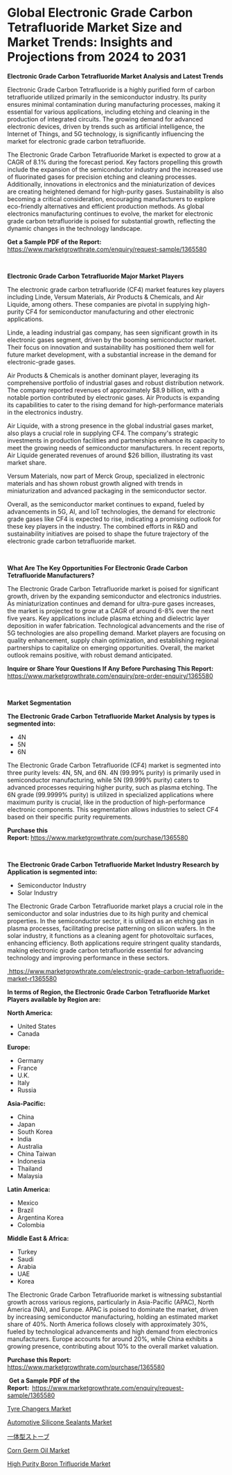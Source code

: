 <p><h1>Global Electronic Grade Carbon Tetrafluoride Market Size and Market Trends: Insights and Projections from 2024 to 2031</h1></p><p><strong>Electronic Grade Carbon Tetrafluoride Market Analysis and Latest Trends</strong></p>
<p><p>Electronic Grade Carbon Tetrafluoride is a highly purified form of carbon tetrafluoride utilized primarily in the semiconductor industry. Its purity ensures minimal contamination during manufacturing processes, making it essential for various applications, including etching and cleaning in the production of integrated circuits. The growing demand for advanced electronic devices, driven by trends such as artificial intelligence, the Internet of Things, and 5G technology, is significantly influencing the market for electronic grade carbon tetrafluoride.</p><p>The Electronic Grade Carbon Tetrafluoride Market is expected to grow at a CAGR of 8.1% during the forecast period. Key factors propelling this growth include the expansion of the semiconductor industry and the increased use of fluorinated gases for precision etching and cleaning processes. Additionally, innovations in electronics and the miniaturization of devices are creating heightened demand for high-purity gases. Sustainability is also becoming a critical consideration, encouraging manufacturers to explore eco-friendly alternatives and efficient production methods. As global electronics manufacturing continues to evolve, the market for electronic grade carbon tetrafluoride is poised for substantial growth, reflecting the dynamic changes in the technology landscape.</p></p>
<p><strong>Get a Sample PDF of the Report:&nbsp;</strong> <a href="https://www.marketgrowthrate.com/enquiry/request-sample/1365580">https://www.marketgrowthrate.com/enquiry/request-sample/1365580</a></p>
<p>&nbsp;</p>
<p><strong>Electronic Grade Carbon Tetrafluoride Major Market Players</strong></p>
<p><p>The electronic grade carbon tetrafluoride (CF4) market features key players including Linde, Versum Materials, Air Products & Chemicals, and Air Liquide, among others. These companies are pivotal in supplying high-purity CF4 for semiconductor manufacturing and other electronic applications.</p><p>Linde, a leading industrial gas company, has seen significant growth in its electronic gases segment, driven by the booming semiconductor market. Their focus on innovation and sustainability has positioned them well for future market development, with a substantial increase in the demand for electronic-grade gases.</p><p>Air Products & Chemicals is another dominant player, leveraging its comprehensive portfolio of industrial gases and robust distribution network. The company reported revenues of approximately $8.9 billion, with a notable portion contributed by electronic gases. Air Products is expanding its capabilities to cater to the rising demand for high-performance materials in the electronics industry.</p><p>Air Liquide, with a strong presence in the global industrial gases market, also plays a crucial role in supplying CF4. The company's strategic investments in production facilities and partnerships enhance its capacity to meet the growing needs of semiconductor manufacturers. In recent reports, Air Liquide generated revenues of around $26 billion, illustrating its vast market share.</p><p>Versum Materials, now part of Merck Group, specialized in electronic materials and has shown robust growth aligned with trends in miniaturization and advanced packaging in the semiconductor sector. </p><p>Overall, as the semiconductor market continues to expand, fueled by advancements in 5G, AI, and IoT technologies, the demand for electronic grade gases like CF4 is expected to rise, indicating a promising outlook for these key players in the industry. The combined efforts in R&D and sustainability initiatives are poised to shape the future trajectory of the electronic grade carbon tetrafluoride market.</p></p>
<p>&nbsp;</p>
<p><strong>What Are The Key Opportunities For Electronic Grade Carbon Tetrafluoride Manufacturers?</strong></p>
<p><p>The Electronic Grade Carbon Tetrafluoride market is poised for significant growth, driven by the expanding semiconductor and electronics industries. As miniaturization continues and demand for ultra-pure gases increases, the market is projected to grow at a CAGR of around 6-8% over the next five years. Key applications include plasma etching and dielectric layer deposition in wafer fabrication. Technological advancements and the rise of 5G technologies are also propelling demand. Market players are focusing on quality enhancement, supply chain optimization, and establishing regional partnerships to capitalize on emerging opportunities. Overall, the market outlook remains positive, with robust demand anticipated.</p></p>
<p><strong>Inquire or Share Your Questions If Any Before Purchasing This Report:</strong> <a href="https://www.marketgrowthrate.com/enquiry/pre-order-enquiry/1365580">https://www.marketgrowthrate.com/enquiry/pre-order-enquiry/1365580</a></p>
<p>&nbsp;</p>
<p><strong>Market Segmentation</strong></p>
<p><strong>The Electronic Grade Carbon Tetrafluoride Market Analysis by types is segmented into:</strong></p>
<p><ul><li>4N</li><li>5N</li><li>6N</li></ul></p>
<p><p>The Electronic Grade Carbon Tetrafluoride (CF4) market is segmented into three purity levels: 4N, 5N, and 6N. 4N (99.99% purity) is primarily used in semiconductor manufacturing, while 5N (99.999% purity) caters to advanced processes requiring higher purity, such as plasma etching. The 6N grade (99.9999% purity) is utilized in specialized applications where maximum purity is crucial, like in the production of high-performance electronic components. This segmentation allows industries to select CF4 based on their specific purity requirements.</p></p>
<p><strong>Purchase this Report:&nbsp;</strong><a href="https://www.marketgrowthrate.com/purchase/1365580">https://www.marketgrowthrate.com/purchase/1365580</a></p>
<p>&nbsp;</p>
<p><strong>The Electronic Grade Carbon Tetrafluoride Market Industry Research by Application is segmented into:</strong></p>
<p><ul><li>Semiconductor Industry</li><li>Solar Industry</li></ul></p>
<p><p>The Electronic Grade Carbon Tetrafluoride market plays a crucial role in the semiconductor and solar industries due to its high purity and chemical properties. In the semiconductor sector, it is utilized as an etching gas in plasma processes, facilitating precise patterning on silicon wafers. In the solar industry, it functions as a cleaning agent for photovoltaic surfaces, enhancing efficiency. Both applications require stringent quality standards, making electronic grade carbon tetrafluoride essential for advancing technology and improving performance in these sectors.</p></p>
<p><a href="https://www.marketgrowthrate.com/electronic-grade-carbon-tetrafluoride-market-r1365580">&nbsp;https://www.marketgrowthrate.com/electronic-grade-carbon-tetrafluoride-market-r1365580</a></p>
<p><strong>In terms of Region, the Electronic Grade Carbon Tetrafluoride Market Players available by Region are:</strong></p>
<p>
    <p> <strong> North America: </strong>
        <ul>
            <li>United States</li>
            <li>Canada</li>
        </ul>
        </p> 
    <p> <strong> Europe: </strong>
        <ul>
            <li>Germany</li>
            <li>France</li>
            <li>U.K.</li>
            <li>Italy</li>
            <li>Russia</li>
        </ul>
        </p> 
    <p> <strong> Asia-Pacific: </strong>
        <ul>
            <li>China</li>
            <li>Japan</li>
            <li>South Korea</li>
            <li>India</li>
            <li>Australia</li>
            <li>China Taiwan</li>
            <li>Indonesia</li>
            <li>Thailand</li>
            <li>Malaysia</li>
        </ul>
        </p> 
    <p> <strong> Latin America: </strong>
        <ul>
            <li>Mexico</li>
            <li>Brazil</li>
            <li>Argentina Korea</li>
            <li>Colombia</li>
        </ul>
        </p> 
    <p> <strong> Middle East & Africa: </strong>
        <ul>
            <li>Turkey</li>
            <li>Saudi</li>
            <li>Arabia</li>
            <li>UAE</li>
            <li>Korea</li>
        </ul>
    </p>
    </p>
<p><p>The Electronic Grade Carbon Tetrafluoride market is witnessing substantial growth across various regions, particularly in Asia-Pacific (APAC), North America (NA), and Europe. APAC is poised to dominate the market, driven by increasing semiconductor manufacturing, holding an estimated market share of 40%. North America follows closely with approximately 30%, fueled by technological advancements and high demand from electronics manufacturers. Europe accounts for around 20%, while China exhibits a growing presence, contributing about 10% to the overall market valuation.</p></p>
<p><strong>Purchase this Report: </strong><a href="https://www.marketgrowthrate.com/purchase/1365580">https://www.marketgrowthrate.com/purchase/1365580</a></p>
<p>&nbsp;<strong>Get a Sample PDF of the Report:&nbsp;&nbsp;</strong><a href="https://www.marketgrowthrate.com/enquiry/request-sample/1365580">https://www.marketgrowthrate.com/enquiry/request-sample/1365580</a></p>
<p><strong></strong></p>
<p><p><a href="https://www.linkedin.com/pulse/tyre-changers-market-size-growth-trends-industry-analysis-type-wsv6e?trackingId=K%2BqP78ijQ6K6uUpbQJO%2F6g%3D%3D">Tyre Changers Market</a></p><p><a href="https://issuu.com/reportprime-2/docs/automotive-silicone-sealants-market_ca27591e8ed865">Automotive Silicone Sealants Market</a></p><p><a href="https://medium.com/@albanxhafa1909/%E7%B5%B1%E5%90%88%E3%82%B9%E3%83%88%E3%83%BC%E3%83%96%E5%B8%82%E5%A0%B4%E3%81%AE%E4%B8%BB%E8%A6%81%E5%9B%A0%E3%81%AE%E5%88%86%E6%9E%90-2024%E5%B9%B4%E3%81%8B%E3%82%892031%E5%B9%B4%E3%81%BE%E3%81%A7%E3%81%AE%E5%B8%82%E5%A0%B4%E5%8B%95%E5%90%91%E3%81%A8%E5%B0%86%E6%9D%A5%E3%81%AE%E5%B1%95%E6%9C%9B-6fab57a0c255">一体型ストーブ</a></p><p><a href="https://www.linkedin.com/pulse/corn-germ-oil-market-trends-strategic-insights-2024-2031-u1afe?trackingId=QYRWxO8%2FTwKPub19yR0VPA%3D%3D">Corn Germ Oil Market</a></p><p><a href="https://github.com/BryceTownsendr/Market-Research-Report-List-6/blob/main/high-purity-boron-trifluoride-market.md">High Purity Boron Trifluoride Market</a></p></p>